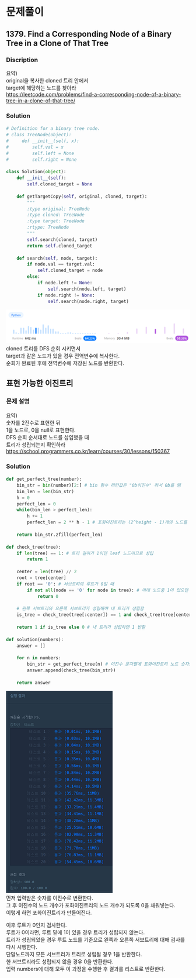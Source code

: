 # 문제풀이
## 1379. Find a Corresponding Node of a Binary Tree in a Clone of That Tree

### Discription  
요약)  
original을 복사한 cloned 트리 안에서  
target에 해당하는 노드를 찾아라  
https://leetcode.com/problems/find-a-corresponding-node-of-a-binary-tree-in-a-clone-of-that-tree/

### Solution

```python
# Definition for a binary tree node.
# class TreeNode(object):
#     def __init__(self, x):
#         self.val = x
#         self.left = None
#         self.right = None

class Solution(object):
    def __init__(self):
        self.cloned_target = None

    def getTargetCopy(self, original, cloned, target):
        """
        :type original: TreeNode
        :type cloned: TreeNode
        :type target: TreeNode
        :rtype: TreeNode
        """
        self.search(cloned, target)
        return self.cloned_target
    
    def search(self, node, target):
        if node.val == target.val:
            self.cloned_target = node
        else:
            if node.left != None:
                self.search(node.left, target)
            if node.right != None:
                self.search(node.right, target)
```
![res1](./img/res1.png)  
cloned 트리를 DFS 순회 시키면서  
target과 같은 노드가 있을 경우 전역변수에 복사한다.  
순회가 완료된 후에 전역변수에 저장된 노드를 반환한다.  

## 표현 가능한 이진트리

### 문제 설명
요약)  
숫자를 2진수로 표현한 뒤  
1을 노드로, 0을 null로 표현한다.  
DFS 순회 순서대로 노드를 삽입했을 때  
트리가 성립되는지 확인하라  
https://school.programmers.co.kr/learn/courses/30/lessons/150367  

### Solution

```python
def get_perfect_tree(number):
    bin_str = bin(number)[2:] # bin 함수 리턴값은 "0b이진수" 라서 0b를 뗌
    bin_len = len(bin_str)
    h = 0
    perfect_len = 0
    while(bin_len > perfect_len):
        h += 1
        perfect_len = 2 ** h - 1 # 포화이진트리는 (2^height - 1)개의 노드를 가짐
        
    return bin_str.zfill(perfect_len)
    
def check_tree(tree):
    if len(tree) == 1: # 트리 길이가 1이면 leaf 노드이므로 성립
        return 1
    
    center = len(tree) // 2
    root = tree[center]
    if root == '0': # 서브트리의 루트가 0일 때
        if not all(node == '0' for node in tree): # 아래 노드중 1이 있으면 성립하지 않음
            return 0
    
    # 왼쪽 서브트리와 오른쪽 서브트리가 성립해야 내 트리가 성립함
    is_tree = check_tree(tree[:center]) == 1 and check_tree(tree[center+1:]) == 1
    
    return 1 if is_tree else 0 # 내 트리가 성립하면 1 반환

def solution(numbers):
    answer = []
    
    for n in numbers:
        bin_str = get_perfect_tree(n) # 이진수 문자열에 포화이진트리 노드 숫자만큼 0을 앞에 붙임
        answer.append(check_tree(bin_str))
    
    return answer
```
![res2](./img/res2.png)  
먼저 입력받은 숫자를 이진수로 변환한다.  
그 후 이진수의 노드 개수가 포화이진트리의 노드 개수가 되도록 0을 채워넣는다.  
이렇게 하면 포화이진트리가 만들어진다.  

이후 루트가 0인지 검사한다.  
루트가 0이라면, 루트 밑에 1이 있을 경우 트리가 성립되지 않는다.  
트리가 성립되었을 경우 루트 노드를 기준으로 왼쪽과 오른쪽 서브트리에 대해 검사를 다시 시행한다.  
단말노드까지 모든 서브트리가 트리로 성립될 경우 1을 반환한다.  
한 서브트리라도 성립되지 않을 경우 0을 반환한다.  
입력 numbers에 대해 모두 이 과정을 수행한 후 결과를 리스트로 반환한다.  



